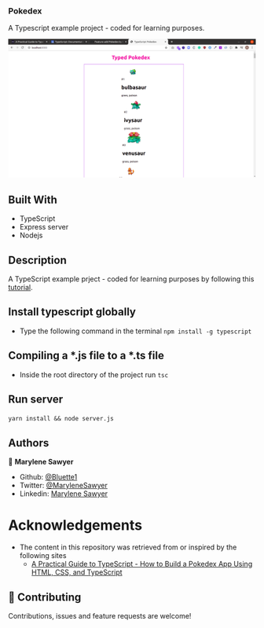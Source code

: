 ### Pokedex
A Typescript example project - coded for learning purposes.

![Demo picture](./screenshot.png)


## Built With

- TypeScript
- Express server
- Nodejs


## Description

A TypeScript example prject - coded for learning purposes by following this [tutorial](https://www.freecodecamp.org/news/a-practical-guide-to-typescript-how-to-build-a-pokedex-app-using-html-css-and-typescript/).

## Install typescript globally
  - Type the following command in the terminal
  `npm install -g typescript`

## Compiling a *.js file to a *.ts file
 - Inside the root directory of the project run
  `tsc`
  
## Run server

`yarn install && node server.js`

## Authors

👤 **Marylene Sawyer**
- Github: [@Bluette1](https://github.com/Bluette1)
- Twitter: [@MaryleneSawyer](https://twitter.com/MaryleneSawyer)
- Linkedin: [Marylene Sawyer](https://www.linkedin.com/in/marylene-sawyer-b4ba1295/)


# Acknowledgements

- The content in this repository was retrieved from or inspired by the following sites
  - [A Practical Guide to TypeScript - How to Build a Pokedex App Using HTML, CSS, and TypeScript](https://www.freecodecamp.org/news/a-practical-guide-to-typescript-how-to-build-a-pokedex-app-using-html-css-and-typescript/)

## 🤝 Contributing

Contributions, issues and feature requests are welcome!